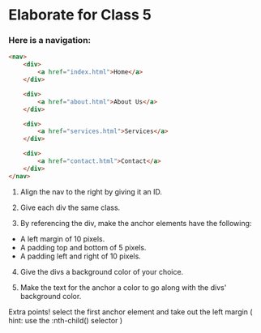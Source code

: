 # Elaborate for Class 5
### Here is a navigation:
```html
<nav>
	<div>
		<a href="index.html">Home</a>
	</div>

	<div>
		<a href="about.html">About Us</a>
	</div>

	<div>
		<a href="services.html">Services</a>
	</div>

	<div>
		<a href="contact.html">Contact</a>
	</div>
</nav>
```

1. Align the nav to the right by giving it an ID.

2. Give each div the same class.

3. By referencing the div, make the anchor elements have the following:

* A left margin of 10 pixels.
* A padding top and bottom of 5 pixels.
* A padding left and right of 10 pixels.

4. Give the divs a background color of your choice.

5. Make the text for the anchor a color to go along with the divs' background color.

Extra points! select the first anchor element and take out the left margin
( hint: use the :nth-child() selector )
